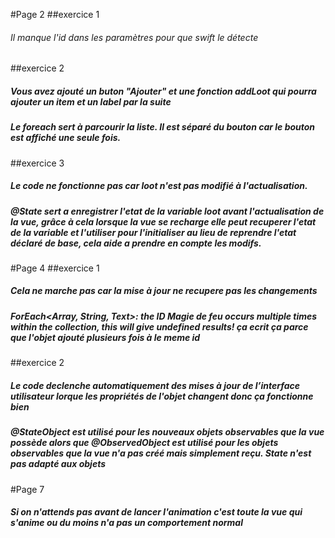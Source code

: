 #Page 2
##exercice 1
###### Il manque l'id dans les paramètres pour que swift le détecte
##exercice 2
##### Vous avez ajouté un buton "Ajouter" et une fonction addLoot qui pourra ajouter un item et un label par la suite
##### Le foreach sert à parcourir la liste. Il est séparé du bouton car le bouton est affiché une seule fois.
##exercice 3
##### Le code ne fonctionne pas car loot n'est pas modifié à l'actualisation.
##### @State sert a enregistrer l'etat de la variable loot avant l'actualisation de la vue, grâce à cela lorsque la vue se recharge elle peut recuperer l'etat de la variable et l'utiliser pour l'initialiser au lieu de reprendre l'etat déclaré de base, cela aide a prendre en compte les modifs.

#Page 4
##exercice 1
##### Cela ne marche pas car la mise à jour ne recupere pas les changements 
##### ForEach<Array<String>, String, Text>: the ID Magie de feu occurs multiple times within the collection, this will give undefined results! ça ecrit ça parce que l'objet ajouté plusieurs fois à le meme id

##exercice 2
##### Le code declenche automatiquement des mises à jour de l’interface utilisateur lorque les propriétés de l'objet changent donc ça fonctionne bien
##### @StateObject est utilisé pour les nouveaux objets observables que la vue possède alors que @ObservedObject est utilisé pour les objets observables que la vue n'a pas créé mais simplement reçu. State n'est pas adapté aux objets

#Page 7
##### Si on n'attends pas avant de lancer l'animation c'est toute la vue qui s'anime ou du moins n'a pas un comportement normal
